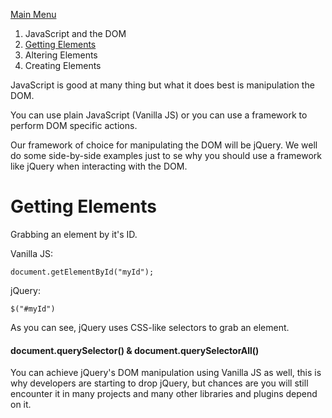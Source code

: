 [Main Menu](03_JavaScript.md)

1. JavaScript and the DOM
2. [Getting Elements](#gettingElements)
3. Altering Elements
4. Creating Elements



JavaScript is good at many thing but what it does best is manipulation the DOM.

You can use plain JavaScript (Vanilla JS) or you can use a framework to perform DOM specific actions.

Our framework of choice for manipulating the DOM will be jQuery. We well do some side-by-side examples just to se why you should use a framework like jQuery when interacting with the DOM.



<h1 id="gettingElements">Getting Elements</h1>



Grabbing an element by it's ID.



Vanilla JS:

```
document.getElementById("myId");
```

jQuery:

```
$("#myId")
```



As you can see, jQuery uses CSS-like selectors to grab an element.



#### document.querySelector()  & document.querySelectorAll()



You can achieve jQuery's DOM manipulation using Vanilla JS as well, this is why developers are starting to drop jQuery, but chances are you will still encounter it in many projects and many other libraries and plugins depend on it.



